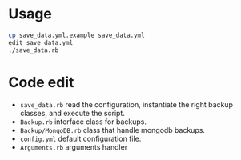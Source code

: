 # Usage
```sh
cp save_data.yml.example save_data.yml
edit save_data.yml
./save_data.rb
```

# Code edit
- ``save_data.rb`` read the configuration, instantiate the right backup classes, and execute the script.
- ``Backup.rb`` interface class for backups.
- ``Backup/MongoDB.rb`` class that handle mongodb backups.
- ``config.yml`` default configuration file.
- ``Arguments.rb`` arguments handler

